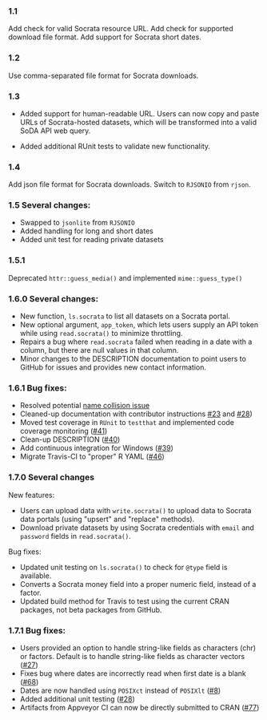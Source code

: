 ### 1.1 
Add check for valid Socrata resource URL. Add check for supported download file format. Add support for Socrata short dates.

### 1.2 
Use comma-separated file format for Socrata downloads.

### 1.3 
* Added support for human-readable URL. Users can now copy and paste URLs of Socrata-hosted datasets, which will be transformed into a valid SoDA API web query. 

* Added additional RUnit tests to validate new functionality.

### 1.4 
Add json file format for Socrata downloads. Switch to `RJSONIO` from `rjson`. 

### 1.5 Several changes:

* Swapped to ```jsonlite``` from ```RJSONIO```
* Added handling for long and short dates
* Added unit test for reading private datasets

### 1.5.1 
Deprecated ```httr::guess_media()``` and implemented ```mime::guess_type()```

### 1.6.0 Several changes:

* New function, ```ls.socrata``` to list all datasets on a Socrata portal.
* New optional argument, ```app_token```, which lets users supply an API token while using ```read.socrata()``` to minimize throttling.
* Repairs a bug where ```read.socrata``` failed when reading in a date with a column, but there are null values in that column.
* Minor changes to the DESCRIPTION documentation to point users to GitHub for issues and provides new contact information.

### 1.6.1 Bug fixes:

* Resolved potential [name collision issue](https://github.com/Chicago/RSocrata/issues/42)
* Cleaned-up documentation with contributor instructions [#23](https://github.com/Chicago/RSocrata/issues/23) and [#28](https://github.com/Chicago/RSocrata/issues/28))
* Moved test coverage in `RUnit` to `testthat` and implemented code coverage monitoring ([#41](https://github.com/Chicago/RSocrata/issues/41))
* Clean-up DESCRIPTION ([#40](https://github.com/Chicago/RSocrata/issues/40))
* Add continuous integration for Windows ([#39](https://github.com/Chicago/RSocrata/issues/39))
* Migrate Travis-CI to "proper" R YAML ([#46](https://github.com/Chicago/RSocrata/issues/46))

### 1.7.0 Several changes

New features:
* Users can upload data with `write.socrata()` to upload data to Socrata data portals (using "upsert" and "replace" methods).
* Download private datasets by using Socrata credentials with `email` and `password` fields in `read.socrata()`.

Bug fixes:
* Updated unit testing on `ls.socrata()` to check for `@type` field is available.
* Converts a Socrata money field into a proper numeric field, instead of a factor.
* Updated build method for Travis to test using the current CRAN packages, not beta packages from GitHub.

### 1.7.1 Bug fixes:

* Users provided an option to handle string-like fields as characters (chr) or factors. Default is to handle string-like fields as character vectors ([#27](https://github.com/Chicago/RSocrata/issues/27))
* Fixes bug where dates are incorrectly read when first date is a blank ([#68](https://github.com/Chicago/RSocrata/issues/68))
* Dates are now handled using `POSIXct` instead of `POSIXlt` ([#8](https://github.com/Chicago/RSocrata/issues/8))
* Added additional unit testing ([#28](https://github.com/Chicago/RSocrata/issues/68))
* Artifacts from Appveyor CI can now be directly submitted to CRAN ([#77](https://github.com/Chicago/RSocrata/issues/77))